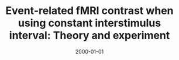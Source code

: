 ---
title: "Event-related fMRI contrast when using constant interstimulus interval: Theory and experiment"
date: 2000-01-01
authors_string: Peter Bandettini, R. Cox
authors:
   - Peter Bandettini
   - R. Cox
author_ids:
   - peter_bandettini
journal: 'Magnetic Resonance in Medicine'
volume: 43
issue: 
pages: 540-548
book_title: ''
publisher: ''
abstract: ''
project_id: 
paper_url: 
doi: 
data_loc: ''
code_loc: ''
file: '/assets/publications//assets/publications/'
file_name: '/assets/publications/'
type: journal_article
pub_str: ' (2000) Magnetic Resonance in Medicine 43: 540-548'
layout: publication 
---